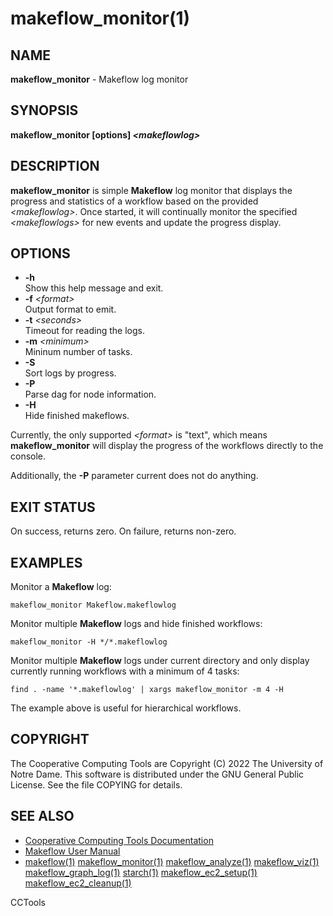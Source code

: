 






















# makeflow_monitor(1)

## NAME
**makeflow_monitor** - Makeflow log monitor

## SYNOPSIS
**makeflow_monitor [options] _&lt;makeflowlog&gt;_**

## DESCRIPTION
**makeflow_monitor** is simple **Makeflow** log monitor that displays the
progress and statistics of a workflow based on the provided _&lt;makeflowlog&gt;_.
Once started, it will continually monitor the specified _&lt;makeflowlogs&gt;_ for
new events and update the progress display.

## OPTIONS

- **-h**<br />Show this help message and exit.
- **-f** _&lt;format&gt;_<br />Output format to emit.
- **-t** _&lt;seconds&gt;_<br />Timeout for reading the logs.
- **-m** _&lt;minimum&gt;_<br />Mininum number of tasks.
- **-S**<br />Sort logs by progress.
- **-P**<br />Parse dag for node information.
- **-H**<br />Hide finished makeflows.


Currently, the only supported _&lt;format&gt;_ is "text", which means
**makeflow_monitor** will display the progress of the workflows directly to
the console.

Additionally, the **-P** parameter current does not do anything.

## EXIT STATUS
On success, returns zero.  On failure, returns non-zero.

## EXAMPLES
Monitor a **Makeflow** log:
```
makeflow_monitor Makeflow.makeflowlog
```
Monitor multiple **Makeflow** logs and hide finished workflows:
```
makeflow_monitor -H */*.makeflowlog
```
Monitor multiple **Makeflow** logs under current directory and only display
currently running workflows with a minimum of 4 tasks:
```
find . -name '*.makeflowlog' | xargs makeflow_monitor -m 4 -H
```
The example above is useful for hierarchical workflows.

## COPYRIGHT
The Cooperative Computing Tools are Copyright (C) 2022 The University of Notre Dame.  This software is distributed under the GNU General Public License.  See the file COPYING for details.

## SEE ALSO

- [Cooperative Computing Tools Documentation]("../index.html")
- [Makeflow User Manual]("../makeflow.html")
- [makeflow(1)](makeflow.md) [makeflow_monitor(1)](makeflow_monitor.md) [makeflow_analyze(1)](makeflow_analyze.md) [makeflow_viz(1)](makeflow_viz.md) [makeflow_graph_log(1)](makeflow_graph_log.md) [starch(1)](starch.md) [makeflow_ec2_setup(1)](makeflow_ec2_setup.md) [makeflow_ec2_cleanup(1)](makeflow_ec2_cleanup.md)


CCTools
